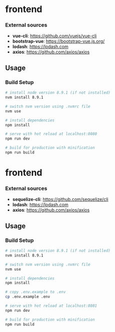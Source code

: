 # frontend

### External sources
* **vue-cli**: https://github.com/vuejs/vue-cli
* **bootstrap-vue**: https://bootstrap-vue.js.org/
* **lodash**: https://lodash.com
* **axios**: https://github.com/axios/axios


## Usage

### Build Setup

``` bash
# install node version 8.9.1 (if not installed)
nvm install 8.9.1

# switch nvm version using .nvmrc file
nvm use

# install dependencies
npm install

# serve with hot reload at localhost:8080
npm run dev

# build for production with minification
npm run build
```
# frontend

### External sources
* **sequelize-cli**: https://github.com/sequelize/cli
* **lodash**: https://lodash.com
* **axios**: https://github.com/axios/axios


## Usage

### Build Setup

``` bash
# install node version 8.9.1 (if not installed)
nvm install 8.9.1

# switch nvm version using .nvmrc file
nvm use

# install dependencies
npm install

# copy .env.example to .env
cp .env.example .env

# serve with hot reload at localhost:8081
npm run dev

# build for production with minification
npm run build
```
